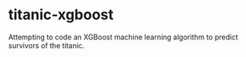 # titanic-xgboost
Attempting to code an XGBoost machine learning algorithm to predict survivors of the titanic.
